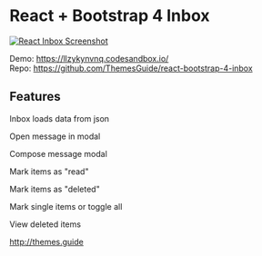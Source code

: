 React + Bootstrap 4 Inbox
==

<a href="https://llzykynvnq.codesandbox.io" target="_new"><img src="https://pbs.twimg.com/media/Dl7aY_5VsAAQImX.jpg" alt="React Inbox Screenshot"/></a>

Demo: <https://llzykynvnq.codesandbox.io/><br/>
Repo: <https://github.com/ThemesGuide/react-bootstrap-4-inbox>

Features
--

Inbox loads data from json

Open message in modal

Compose message modal

Mark items as "read"

Mark items as "deleted"

Mark single items or toggle all

View deleted items



<http://themes.guide>